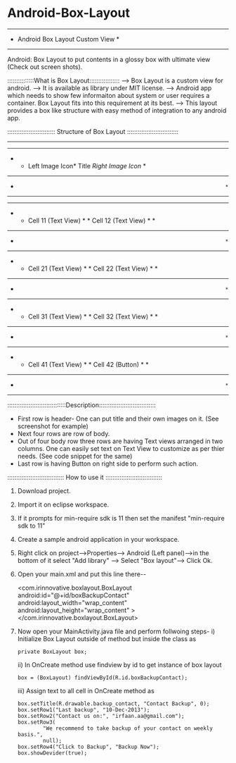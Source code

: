 Android-Box-Layout
==================
*****************************************
*	Android Box Layout Custom View		*
*****************************************

Android: Box Layout to put contents in a glossy box with ultimate view (Check out screen shots).

:::::::::::::::What is Box Layout:::::::::::::::::
--> Box Layout is a custom view for android.
--> It is available as library under MIT license.
--> Android app which needs to show few informaiton about system or user requires a container. 
	Box Layout fits into this requirement at its best.
--> This layout provides a box like structure with easy method of integration to any android app.


::::::::::::::::::::::::::: Structure of Box Layout :::::::::::::::::::::::::::::


*************************************************************************
*	******************************************************************	*
*	* Left Image Icon*				Title			*Right Image Icon*	*
*	* ****************************************************************	*
*																		*
*************************************************************************
*	*************************				*************************	*	
*	*	Cell 11 (Text View)	*				*	Cell 12 (Text View)	*	*
*	*************************				*************************	*
*																		*
*	*************************				*************************	*	
*	*	Cell 21 (Text View)	*				*	Cell 22 (Text View)	*	*
*	*************************				*************************	*
*																		*
*	*************************				*************************	*	
*	*	Cell 31 (Text View)	*				*	Cell 32 (Text View)	*	*
*	*************************				*************************	*
*																		*
*	*************************				*************************	*	
*	*	Cell 41 (Text View)	*				*	Cell 42 (Button)	*	*
*	*************************				*************************	*
*																		*
*************************************************************************


:::::::::::::::::::::::::::::::::Description::::::::::::::::::::::::::::::::
+ First row is header- One can put title and their own images on it. (See screenshot for example)
+ Next four rows are row of body.
+ Out of four body row three rows are having Text views arranged in two columns. One can easily 
	set text on Text View to customize as per thier needs. (See code snippet for the same)
+ Last row is having Button on right side to perform such action.


:::::::::::::::::::::::::::::::: How to use it ::::::::::::::::::::::::::::::::
1. Download project.
2. Import it on eclipse workspace.
3. If it prompts for min-require sdk is 11 then set the manifest "min-require sdk to 11"
4. Create a sample android application in your workspace.
5. Right click on project-->Properties--> Android (Left panel)-->in the bottom of it select "Add library"
	--> Select "Box layout"--> Click Ok.
6. Open your main.xml and put this line there--
	
	<com.irinnovative.boxlayout.BoxLayout
        android:id="@+id/boxBackupContact"
        android:layout_width="wrap_content"
        android:layout_height="wrap_content" >
    </com.irinnovative.boxlayout.BoxLayout>
    
 7.	Now open your MainActivity.java file and perform follwoing steps-
 	i)	Initialize Box Layout outside of method but inside the class as 
 		
 		private BoxLayout box;
 	
 	ii)	In OnCreate method use findview by id to get instance of box layout
 	
 		box = (BoxLayout) findViewById(R.id.boxBackupContact);	
 	 
 	iii) Assign text to all cell in OnCreate method as
 	
 		box.setTitle(R.drawable.backup_contact, "Contact Backup", 0);
		box.setRow1("Last backup", "10-Dec-2013");
		box.setRow2("Contact us on:", "irfaan.aa@gmail.com");
		box.setRow3(
				"We recommend to take backup of your contact on weekly basis.",
				null);
		box.setRow4("Click to Backup", "Backup Now");
		box.showDevider(true);